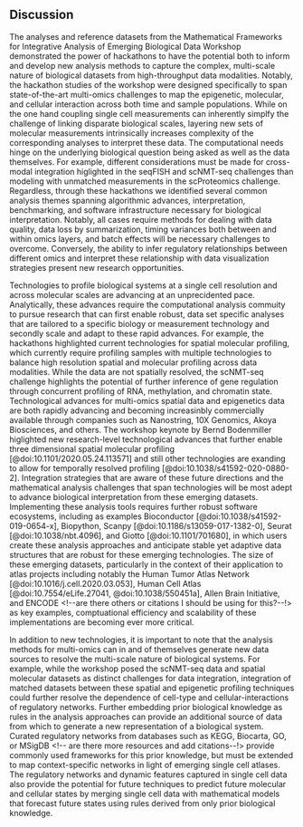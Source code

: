 ## Discussion

The analyses and reference datasets from the Mathematical Frameworks for Integrative Analysis of Emerging Biological Data Workshop demonstrated the power of hackathons to have the potential both to inform and develop new analysis methods to capture the complex, multi-scale nature of biological datasets from high-throughput data modalities. Notably, the hackathon studies of the workshop were designed specifically to span state-of-the-art multi-omics challenges to map the epigenetic, molecular, and cellular interaction across both time and sample populations. While on the one hand coupling single cell measurements can inherently simplfy the challenge of linking disparate biological scales, layering new sets of molecular measurements intrinsically increases complexity of the corresponding analyses to interpret these data. The computational needs hinge on the underlying biological question being asked as well as the data themselves. For example, different considerations must be made for cross-modal integration higlighted in the seqFISH and scNMT-seq challenges than modeling with unmatched measurements in the scProteomics challenge. Regardless, through these hackathons we identified several common analysis themes spanning algorithmic advances, interpretation, benchmarking, and software infrastructure necessary for biological interpretation. Notably, all cases require methods for dealing with data quality, data loss by summarization, timing variances both between and within omics layers, and batch effects will be necessary challenges to overcome. Conversely, the ability to infer regulatory relationships between different omics and interpret these relationship with data visualization strategies present new research opportunities.

Technologies to profile biological systems at a single cell resolution and across molecular scales are advancing at an unprecidented pace. Analytically, these advances require the computational analysis commuity to pursue research that can first enable robust, data set specific analyses that are tailored to a specific biology or measurement technology and secondly scale and adapt to these rapid advances. For example, the hackathons highlighted current technologies for spatial molecular profiling, which currently require profiling samples with multiple technologies to balance high resolution spatial and molecular profiling across data modalities. While the data are not spatially resolved, the scNMT-seq challenge highlights the potential of further inference of gene regulation through concurrent profiling of RNA, methylation, and chromatin state. Technological advances for multi-omics spatial data and epigenetics data are both rapidly advancing and becoming increasinbly commercially available through companies such as Nanostring, 10X Genomics, Akoya Biosciences, and others. The workshop keynote by Bernd Bodenmiller higlighted new research-level technological advances that further enable three dimensional spatial molecular profiling [@doi:10.1101/2020.05.24.113571] and still other technologies are exanding to allow for temporally resolved profiling [@doi:10.1038/s41592-020-0880-2]. Integration strategies that are aware of these future directions and the mathematical analysis challenges that span technologies will be most adept to advance biological interpretation from these emerging datasets. Implementing these analysis tools requires further robust software ecosystems, including as examples Bioconductor [@doi:10.1038/s41592-019-0654-x], Biopython, Scanpy [@doi:10.1186/s13059-017-1382-0], Seurat [@doi:10.1038/nbt.4096], and Giotto [@doi:10.1101/701680], in which users create these analysis approaches and anticipate stable yet adaptive data structures that are robust for these emerging technologies. The size of these emerging datasets, particularly in the context of their application to atlas projects including notably the Human Tumor Atlas Network [@doi:10.1016/j.cell.2020.03.053], Human Cell Atlas [@doi:10.7554/eLife.27041, @doi:10.1038/550451a], Allen Brain Initiative, and ENCODE <!--are there others or citations I should be using for this?--!> as key examples, comptuational efficiency and scalability of these implementations are becoming ever more critical.

In addition to new technologies, it is important to note that the analysis methods for multi-omics can in and of themselves generate new data sources to resolve the multi-scale nature of biological systems.  For example, while the workshop posed the scNMT-seq data and spatial molecular datasets as distinct challenges for data integration, integration of matched datasets between these spatial and epigenetic profiling techniques could further resolve the dependence of cell-type and cellular-interactions of regulatory networks. Further embedding prior biological knowledge as rules in the analysis approaches can provide an additional source of data from which to generate a new representation of a biological system. Curated regulatory networks from databases such as KEGG, Biocarta, GO, or MSigDB <!-- are there more resources and add citations--!> provide commonly used frameworks for this prior knowledge, but must be extended to map context-specific networks in light of emerging single cell atlases. The regulatory networks and dynamic features captured in single cell data also provide the potential for future techniques to predict future molecular and cellular states by merging single cell data with mathematical models that forecast future states using rules derived from only prior biological knowledge.
